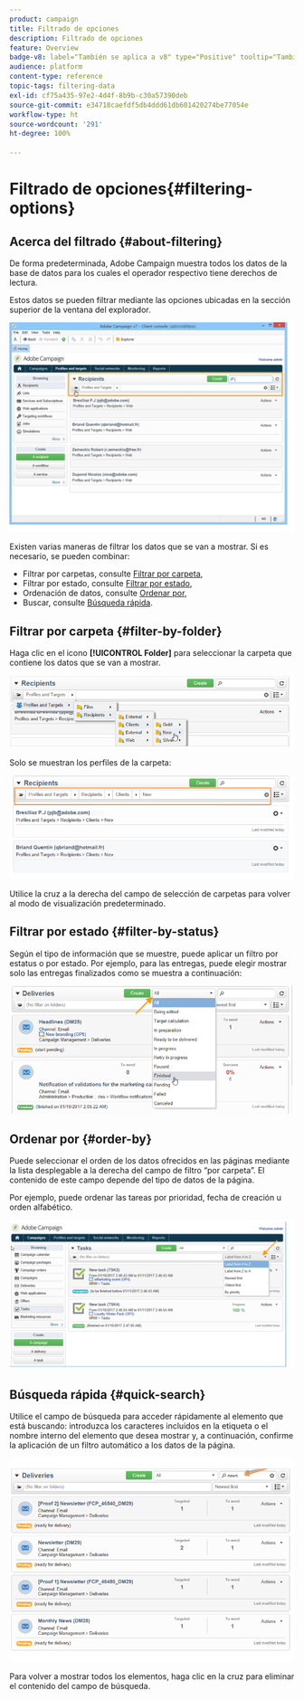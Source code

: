 ```yaml
---
product: campaign
title: Filtrado de opciones
description: Filtrado de opciones
feature: Overview
badge-v8: label="También se aplica a v8" type="Positive" tooltip="También se aplica a Campaign v8"
audience: platform
content-type: reference
topic-tags: filtering-data
exl-id: cf75a435-97e2-4d4f-8b9b-c30a57390deb
source-git-commit: e34718caefdf5db4ddd61db601420274be77054e
workflow-type: ht
source-wordcount: '291'
ht-degree: 100%

---
```


# Filtrado de opciones{#filtering-options}



## Acerca del filtrado {#about-filtering}

De forma predeterminada, Adobe Campaign muestra todos los datos de la base de datos para los cuales el operador respectivo tiene derechos de lectura.

Estos datos se pueden filtrar mediante las opciones ubicadas en la sección superior de la ventana del explorador.

![](assets/filter_web_zone.png)

Existen varias maneras de filtrar los datos que se van a mostrar. Si es necesario, se pueden combinar:

* Filtrar por carpetas, consulte [Filtrar por carpeta](#filter-by-folder),
* Filtrar por estado, consulte [Filtrar por estado](#filter-by-status),
* Ordenación de datos, consulte [Ordenar por](#order-by),
* Buscar, consulte [Búsqueda rápida](#quick-search).

## Filtrar por carpeta {#filter-by-folder}

Haga clic en el icono **[!UICONTROL Folder]** para seleccionar la carpeta que contiene los datos que se van a mostrar.

![](assets/filter_web_select_folder.png)

Solo se muestran los perfiles de la carpeta:

![](assets/filter_web_folder_display.png)

Utilice la cruz a la derecha del campo de selección de carpetas para volver al modo de visualización predeterminado.

## Filtrar por estado {#filter-by-status}

Según el tipo de información que se muestre, puede aplicar un filtro por estatus o por estado. Por ejemplo, para las entregas, puede elegir mostrar solo las entregas finalizados como se muestra a continuación:

![](assets/d_ncs_user_interface_filter_delivery.png)

## Ordenar por {#order-by}

Puede seleccionar el orden de los datos ofrecidos en las páginas mediante la lista desplegable a la derecha del campo de filtro “por carpeta”. El contenido de este campo depende del tipo de datos de la página.

Por ejemplo, puede ordenar las tareas por prioridad, fecha de creación u orden alfabético.

![](assets/order_data_sample.png)

## Búsqueda rápida {#quick-search}

Utilice el campo de búsqueda para acceder rápidamente al elemento que está buscando: introduzca los caracteres incluidos en la etiqueta o el nombre interno del elemento que desea mostrar y, a continuación, confirme la aplicación de un filtro automático a los datos de la página.

![](assets/d_ncs_user_interface_filter_search.png)

Para volver a mostrar todos los elementos, haga clic en la cruz para eliminar el contenido del campo de búsqueda.

